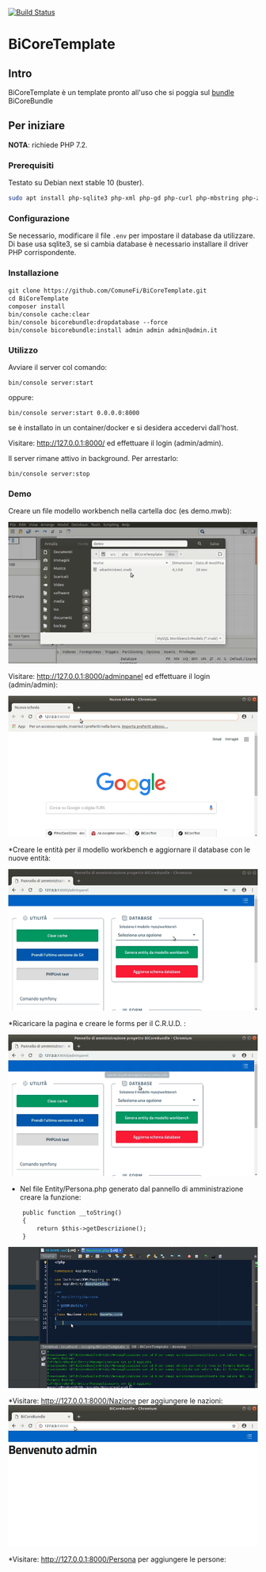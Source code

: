 [![Build Status](https://travis-ci.org/ComuneFI/BiCoreTemplate.svg?branch=master)](https://travis-ci.org/ComuneFI/BiCoreTemplate)

# BiCoreTemplate

## Intro

BiCoreTemplate è un template pronto all'uso che si poggia sul <a href="https://github.com/ComuneFI/BiCoreBundle" target="_blank">bundle</a> BiCoreBundle 

## Per iniziare

**NOTA**: richiede PHP 7.2.

### Prerequisiti

Testato su Debian next stable 10 (buster).

```sh
sudo apt install php-sqlite3 php-xml php-gd php-curl php-mbstring php-zip composer git
```

### Configurazione

Se necessario, modificare il file `.env` per impostare il database da utilizzare.
Di base usa sqlite3, se si cambia database è necessario installare il driver PHP corrispondente.

### Installazione

```
git clone https://github.com/ComuneFi/BiCoreTemplate.git
cd BiCoreTemplate
composer install
bin/console cache:clear
bin/console bicorebundle:dropdatabase --force
bin/console bicorebundle:install admin admin admin@admin.it
```

### Utilizzo

Avviare il server col comando:
```
bin/console server:start
```
oppure:
```
bin/console server:start 0.0.0.0:8000
```
se è installato in un container/docker e si desidera accedervi dall'host.

Visitare: http://127.0.0.1:8000/ ed effettuare il login (admin/admin).

Il server rimane attivo in background. Per arrestarlo:
```
bin/console server:stop
```

### Demo

Creare un file modello workbench nella cartella doc (es demo.mwb):

![img](images/mwb.gif)

Visitare: http://127.0.0.1:8000/adminpanel ed effettuare il login (admin/admin):

![img](images/login.gif)


*Creare le entità per il modello workbench e aggiornare il database con le nuove entità:

![img](images/createentities.gif)

*Ricaricare la pagina e creare le forms per il C.R.U.D. :

![img](images/createforms.gif)

* Nel file Entity/Persona.php generato dal pannello di amministrazione creare la funzione:
```
    public function __toString()
    {
        return $this->getDescrizione();
    }

```
![img](images/createtostring.gif)

*Visitare: http://127.0.0.1:8000/Nazione per aggiungere le nazioni:
![img](images/createnazioni.gif)

*Visitare: http://127.0.0.1:8000/Persona per aggiungere le persone:



